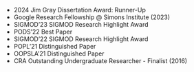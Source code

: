* 2024 Jim Gray Dissertation Award: Runner-Up
* Google Research Fellowship @ Simons Institute (2023)
* SIGMOD’23 SIGMOD Research Highlight Award
* PODS’22 Best Paper
* SIGMOD’22 SIGMOD Research Highlight Award
* POPL’21 Distinguished Paper
* OOPSLA’21 Distinguished Paper
* CRA Outstanding Undergraduate Researcher - Finalist (2016)
